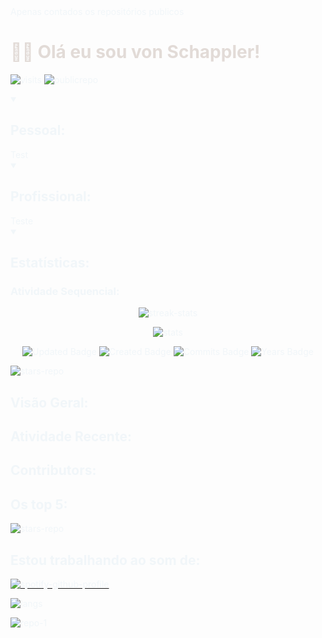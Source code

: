 <link href="https://cdn.jsdelivr.net/npm/bootstrap@5.3.0/dist/css/bootstrap.min.css" rel="stylesheet" integrity="sha384-9ndCyUaIbzAi2FUVXJi0CjmCapSmO7SnpJef0486qhLnuZ2cdeRhO02iuK6FUUVM" crossorigin="anonymous">

<style>
  * {
    color: #f1f6f9;
  }
  h1 {
    color: #e2dbd7;
}
  
</style>

<div class="toast" role="alert" aria-live="assertive" aria-atomic="true">
  <div class="toast-body">
    Apenas contados os repositórios publicos    
  </div>
</div>

<div class='container-fluid'>
  
# 🙋‍♂️ Olá eu sou von Schappler!

![visits](https://badges.pufler.dev/visits/code-with-von/code-with-von?style=for-the-badge&color=f1f6f9&labelColor=212a3e&label=Visitantes)
![publicrepo](https://badges.pufler.dev/repos/code-with-von?style=for-the-badge&color=f1f6f9&labelColor=212a3e&label=Repositósios)


<details open>
<summary>

## Pessoal:
</summary>
Test
</details>

<details open>
<summary>

## Profissional:
</summary>
Teste

</details>

<details open>
<summary>

## Estatísticas:
</summary>

### Atividade Sequencial:

<div align=center>

![streak-stats](https://streak-stats.demolab.com?user=code-with-von&theme=ambient-gradient&hide_border=true&locale=pt_BR&mode=weekly&background=90%2C9ba4b5%2Cf1f6f9&stroke=212a3e&ring=212a3e&fire=212a3e&currStreakNum=212a3e&sideNums=3d7cb6&currStreakLabel=212a3e&sideLabels=3d7cb6&dates=212a3e&excludeDaysLabel=212a3e)


![stats](https://github-readme-stats.vercel.app/api?username=code-with-von&show_icons=true&bg_color=90,9ba4b5,f1f6f9&icon_color=212a3e&text_color=3d7cb6&locale=pt-BR&hide_title=true&hide_border=true&theme=ambient-gradient&ring_color=212a3e)
</div>


<div align=center>


![Updated Badge](https://badges.pufler.dev/updated/code-with-von/code-with-von?style=for-the-badge&color=f1f6f9&labelColor=212a3e)
![Created Badge](https://badges.pufler.dev/created/pujux/badge-it?style=for-the-badge&color=f1f6f9&labelColor=212a3e)
![Commits Badge](https://badges.pufler.dev/commits/monthly/code-with-von?style=for-the-badge&color=f1f6f9&labelColor=212a3e)
![Years Badge](https://badges.pufler.dev/years/code-with-von?style=for-the-badge&color=f1f6f9&labelColor=212a3e)

</div>

</details>


![stars-repo](https://badges.pufler.dev/last-stars/code-with-von?count=5&padding=15&perRow=5)

<div class="card bg-dark w-20">
  <div class="card-body ">


  </div>
</div>
</div>

## Visão Geral:

<!-- ![GitHub metrics](https://metrics.lecoq.io/code-with-von) -->

## Atividade Recente:

<div align=center>

</div>



## Contributors:

## Os top 5:

![stars-repo](https://badges.pufler.dev/last-stars/code-with-von?count=5&padding=15&perRow=5?style=dark)

## Estou trabalhando ao som de:

[![spotify-github-profile](https://spotify-github-profile.vercel.app/api/view?uid=12150179423&cover_image=true&theme=natemoo-re&show_offline=false&background_color=212a3e&interchange=true&bar_color_cover=false&bar_color=f1f6f9)](https://spotify-github-profile.vercel.app/api/view?uid=12150179423&redirect=true)



![langs](https://github-readme-stats.vercel.app/api/top-langs/?username=code-with-von&size_weight=0.5&count_weight=0.5&bg_color=212a3e&icon_color=e2dbd7&title_color=3d7cb6&theme=transparent&text_color=f1f6f8&locale=pt-BR)

![repo-1](https://github-readme-stats.vercel.app/api/pin/?username=code-with-von&repo=code-with-von&bg_color=212a3e&icon_color=e2dbd7&title_color=3d7cb6&theme=transparent&text_color=f1f6f8&locale=pt-BR)

<script src="https://cdn.jsdelivr.net/npm/bootstrap@5.3.0/dist/js/bootstrap.bundle.min.js" integrity="sha384-geWF76RCwLtnZ8qwWowPQNguL3RmwHVBC9FhGdlKrxdiJJigb/j/68SIy3Te4Bkz" crossorigin="anonymous"></script>
